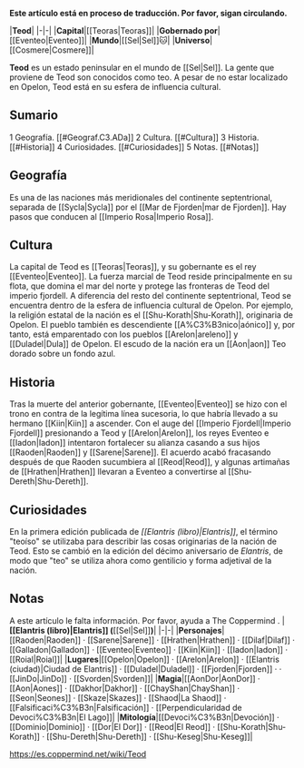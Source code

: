 **Este artículo está en proceso de traducción. Por favor, sigan circulando.**


|**Teod**|
|-|-|
|**Capital**|[[Teoras\|Teoras]]|
|**Gobernado por**|[[Eventeo\|Eventeo]]|
|**Mundo**|[[Sel\|Sel]]🐱︎|
|**Universo**|[[Cosmere\|Cosmere]]|

**Teod** es un estado peninsular en el mundo de [[Sel\|Sel]]. La gente que proviene de Teod son conocidos como teo. A pesar de no estar localizado en Opelon, Teod está en su esfera de influencia cultural.

## Sumario

1 Geografía. [[#Geograf.C3.ADa]] 
2 Cultura. [[#Cultura]] 
3 Historia. [[#Historia]] 
4 Curiosidades. [[#Curiosidades]] 
5 Notas. [[#Notas]] 


## Geografía
Es una de las naciones más meridionales del continente septentrional, separada de [[Sycla\|Sycla]] por el [[Mar de Fjorden\|mar de Fjorden]].
Hay pasos que conducen al [[Imperio Rosa\|Imperio Rosa]].

## Cultura
La capital de Teod es [[Teoras\|Teoras]], y su gobernante es el rey [[Eventeo\|Eventeo]].
La fuerza marcial de Teod reside principalmente en su flota, que domina el mar del norte y protege las fronteras de Teod del imperio fjordell.
A diferencia del resto del continente septentrional, Teod se encuentra dentro de la esfera de influencia cultural de Opelon. Por ejemplo, la religión estatal de la nación es el [[Shu-Korath\|Shu-Korath]], originaria de Opelon. El pueblo también es descendiente [[A%C3%B3nico\|aónico]] y, por tanto, está emparentado con los pueblos [[Arelon\|areleno]] y [[Duladel\|Dula]] de Opelon.
El escudo de la nación era un [[Aon\|aon]] Teo dorado sobre un fondo azul.

## Historia
Tras la muerte del anterior gobernante, [[Eventeo\|Eventeo]] se hizo con el trono en contra de la legítima línea sucesoria, lo que habría llevado a su hermano [[Kiin\|Kiin]] a ascender.
Con el auge del [[Imperio Fjordell\|Imperio Fjordell]] presionando a Teod y [[Arelon\|Arelon]], los reyes Eventeo e [[Iadon\|Iadon]] intentaron fortalecer su alianza casando a sus hijos [[Raoden\|Raoden]] y [[Sarene\|Sarene]]. El acuerdo acabó fracasando después de que Raoden sucumbiera al [[Reod\|Reod]], y algunas artimañas de [[Hrathen\|Hrathen]] llevaran a Eventeo a convertirse al [[Shu-Dereth\|Shu-Dereth]].

## Curiosidades
En la primera edición publicada de *[[Elantris (libro)\|Elantris]]*, el término "teoíso" se utilizaba para describir las cosas originarias de la nación de Teod. Esto se cambió en la edición del décimo aniversario de *Elantris*, de modo que "teo" se utiliza ahora como gentilicio y forma adjetival de la nación.
## Notas

A este artículo le falta información. Por favor, ayuda a The Coppermind .
|**[[Elantris (libro)\|Elantris]] (**[[Sel\|Sel]]**)**|
|-|-|
|**Personajes**|[[Raoden\|Raoden]] · [[Sarene\|Sarene]] · [[Hrathen\|Hrathen]] · [[Dilaf\|Dilaf]] · [[Galladon\|Galladon]] · [[Eventeo\|Eventeo]] · [[Kiin\|Kiin]] · [[Iadon\|Iadon]] · [[Roial\|Roial]]|
|**Lugares**|[[Opelon\|Opelon]] · [[Arelon\|Arelon]] · [[Elantris (ciudad)\|Ciudad de Elantris]] · [[Duladel\|Duladel]] · [[Fjorden\|Fjorden]] ·  · [[JinDo\|JinDo]] · [[Svorden\|Svorden]]|
|**Magia**|[[AonDor\|AonDor]] · [[Aon\|Aones]] · [[Dakhor\|Dakhor]] · [[ChayShan\|ChayShan]] · [[Seon\|Seones]] · [[Skaze\|Skazes]] · [[Shaod\|La Shaod]] · [[Falsificaci%C3%B3n\|Falsificación]] · [[Perpendicularidad de Devoci%C3%B3n\|El Lago]]|
|**Mitología**|[[Devoci%C3%B3n\|Devoción]] · [[Dominio\|Dominio]] · [[Dor\|El Dor]] · [[Reod\|El Reod]] · [[Shu-Korath\|Shu-Korath]] · [[Shu-Dereth\|Shu-Dereth]] · [[Shu-Keseg\|Shu-Keseg]]|



https://es.coppermind.net/wiki/Teod